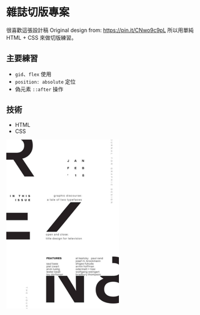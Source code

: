 # 雜誌切版專案
很喜歡這張設計稿 Original design from: https://pin.it/CNwo9c9pL
所以用單純 HTML + CSS 來做切版練習。

## 主要練習
- `gid`、`flex` 使用
- `position: absolute` 定位
- 偽元素 `::after` 操作

## 技術
- HTML
- CSS

<img src="Typography-01.jpeg" width="300"> 
